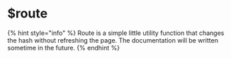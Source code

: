 # $route

{% hint style="info" %}
Route is a simple little utility function that changes the hash without refreshing the page. The documentation will be written sometime in the future.
{% endhint %}

